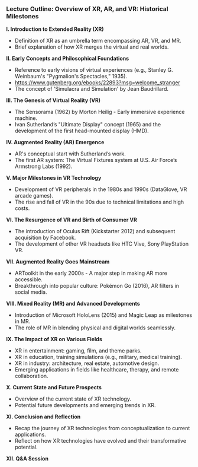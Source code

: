 ### Lecture Outline: Overview of XR, AR, and VR: Historical Milestones

**I. Introduction to Extended Reality (XR)**
   - Definition of XR as an umbrella term encompassing AR, VR, and MR.
   - Brief explanation of how XR merges the virtual and real worlds.


**II. Early Concepts and Philosophical Foundations**
   - Reference to early visions of virtual experiences (e.g., Stanley G. Weinbaum's "Pygmalion's Spectacles," 1935).
   - https://www.gutenberg.org/ebooks/22893?msg=welcome_stranger
   - The concept of 'Simulacra and Simulation' by Jean Baudrillard.

**III. The Genesis of Virtual Reality (VR)**
   - The Sensorama (1962) by Morton Heilig - Early immersive experience machine.
   - Ivan Sutherland’s "Ultimate Display" concept (1965) and the development of the first head-mounted display (HMD).

**IV. Augmented Reality (AR) Emergence**
   - AR's conceptual start with Sutherland’s work.
   - The first AR system: The Virtual Fixtures system at U.S. Air Force’s Armstrong Labs (1992).

**V. Major Milestones in VR Technology**
   - Development of VR peripherals in the 1980s and 1990s (DataGlove, VR arcade games).
   - The rise and fall of VR in the 90s due to technical limitations and high costs.

**VI. The Resurgence of VR and Birth of Consumer VR**
   - The introduction of Oculus Rift (Kickstarter 2012) and subsequent acquisition by Facebook.
   - The development of other VR headsets like HTC Vive, Sony PlayStation VR.

**VII. Augmented Reality Goes Mainstream**
   - ARToolkit in the early 2000s - A major step in making AR more accessible.
   - Breakthrough into popular culture: Pokémon Go (2016), AR filters in social media.

**VIII. Mixed Reality (MR) and Advanced Developments**
   - Introduction of Microsoft HoloLens (2015) and Magic Leap as milestones in MR.
   - The role of MR in blending physical and digital worlds seamlessly.

**IX. The Impact of XR on Various Fields**
   - XR in entertainment: gaming, film, and theme parks.
   - XR in education, training simulations (e.g., military, medical training).
   - XR in industry: architecture, real estate, automotive design.
   - Emerging applications in fields like healthcare, therapy, and remote collaboration.

**X. Current State and Future Prospects**
   - Overview of the current state of XR technology.
   - Potential future developments and emerging trends in XR.

**XI. Conclusion and Reflection**
   - Recap the journey of XR technologies from conceptualization to current applications.
   - Reflect on how XR technologies have evolved and their transformative potential.

**XII. Q&A Session**
